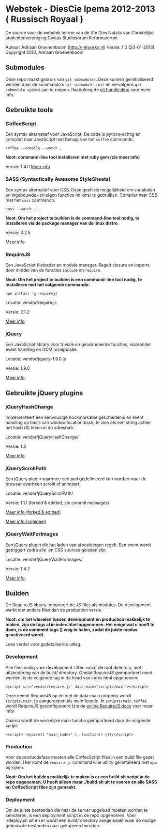Webstek - DiesCie Ipema 2012-2013 ( Russisch Royaal )
=====================================================
De source voor de webstek ter ere van de 51e Dies Natalis van Christelijke studentenvereniging Civitas Studiosorum Reformatorum.

Auteur: Adriaan Groenenboom (http://inkworks.nl)
Versie: 1.0 (20-01-2013)
Copyright 2013, Adriaan Groenenboom

Submodules
----------
Deze repo maakt gebruik van `git submodules`. 
Deze kunnen geinitialiseerd worden door de commando's `git submodule init` en vervolgens `git submodule update` aan te roepen. 
Raadpleeg de [git handleiding](http://git-scm.com/book/en/Git-Tools-Submodules) voor meer info.

Gebruikte tools
---------------
### CoffeeScript
Een syntax alternatief voor JavaScript. De code is python-achtig en compilet naar JavaScript met behulp van het `coffee` commando:

	coffee --compile --watch .

__Noot: command-line tool installeren met ruby gem (zie meer info)__

Versie: 1.4.0
[Meer info](http://www.coffeescript.org)

### SASS (Syntactically Awesome StyleSheets)
Een syntax alternatief voor CSS. 
Deze geeft de mogelijkheid om variabelen en ingebouwde- en eigen functies (mixins) te gebruiken. 
Compilet naar CSS met het `sass` commando:

	sass --watch .:.

__Noot: Om het project te builden is de command-line tool nodig, te installeren via de package manager van de linux distro.__

Versie: 3.2.5

[Meer info](http://www.sass-lang.com)

### RequireJS
Een JavaScript fileloader en module manager. Regelt closure en imports door middel van de functies `include` en `require`.

__Noot: Om het project te builden is een command-line tool nodig, te installeren met het volgende commando:__

	npm install -g requirejs

Locatie: vendor/require.js

Versie: 2.1.2

[Meer info](http://www.requirejs.org)

### jQuery
Een JavaScript library voor triviale en geavanceerde functies, waaronder event handling en DOM manipulatie.

Locatie: vendor/jquery-1.9.0.js

Versie: 1.9.0

[Meer info](www.jquery.com)

Gebruikte jQuery plugins
-----------------
### jQueryHashChange
Implementeert een eenvoudige bookmarkable geschiedenis en event handling op basis van window.location.hash, te zien als een string achter het hash (#) teken in de adresbalk.

Locatie: vendor/jQueryHashChange/

Versie: 1.3

[Meer info](https://github.com/cowboy/jquery-hashchange/tree/v1.3)

### jQueryScrollPath
Een jQuery plugin waarmee een pad gedefinieerd kan worden waar de browser overheen scrollt of animeert.

Locatie: vendor/jQueryScrollPath/

Versie: 1.1.1 (forked & editted, zie commit messages)

[Meer info (forked & editted)](https://github.com/inkworks/scrollpath.git)

[Meer info (origineel)](https://github.com/JoelBesada/scrollpath)

### jQueryWaitForImages
Een jQuery plugin die het laden van afbeeldingen regelt. Een event wordt getriggert zodra alle <img> en CSS sources geladen zijn.

Locatie: vendor/jQueryWaitForImages/

Versie: 1.4.2

[Meer info](https://github.com/alexanderdickson/waitForImages.git)

Builden
-------
De RequireJS library importeert de JS files als modules. De development werkt met andere files dan de production versie. 

__Noot: om het wisselen tussen development en production makkelijk te maken, zijn de tags al in index.html opgenomen.
Het enige wat u hoeft te doen, is de comment tags (<!-- -->) weg te halen, zodat de juiste modus geactiveerd wordt.__

Lees verder voor gedetaileerde uitleg.

### Development
Alle files nodig voor development zitten vanaf de root directory, met uitzondering van de build/ directory. 
Omdat RequireJS geimporteert moet worden, is de volgende tag in de head van index.html opgenomen:
	
	<script src='vendor/require.js' data-main='scripts/main'></script>

Deze neemt RequireJS op en met de data-main property wordt `scripts/main.js` aangeroepen als main functie.
In `scripts/main.coffee` wordt RequireJS geconfigureerd (zie de [online RequireJS docs](http://www.requirejs.org/docs/optimization.html#basics) voor meer info)

Daarna wordt de werkelijke main functie geimporteerd door de volgende script:

	<script> require([ "main_index" ], function() {});</script>

### Production
Voor de productiefase moeten alle CoffeeScript files in een build file gezet worden.
Hier komt de `require.js` command-line utility geinstalleerd met `npm` bij kijken.

__Noot: Om het builden makkelijk te maken is er een build.sh script in de repo opgenomen. 
U hoeft alleen maar ./build.sh uit te voeren en alle SASS en CoffeeScript files zijn gemaakt.__

### Deployment
Om de juiste bestanden die naar de server upgeload moeten worden te selecteren, is een deployment script in de repo opgenomen.
Voer ./deploy.sh uit en er wordt een build/ directory aangemaakt waar de nodige gebouwde bestanden naar gekopieerd worden.
